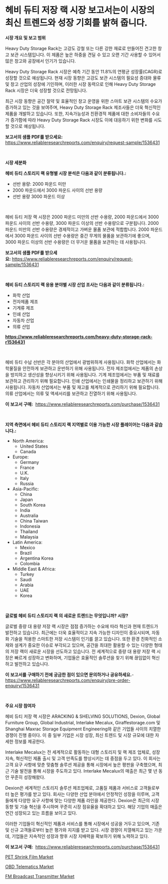 <p><h1>헤비 듀티 저장 랙 시장 보고서는이 시장의 최신 트렌드와 성장 기회를 밝혀 줍니다.</h1></p><p><strong>시장 개요 및 보고 범위</strong></p>
<p><p>Heavy Duty Storage Rack는 고강도 강철 또는 다른 강한 재료로 만들어진 견고한 창고 보관 시스템입니다. 이 제품은 높은 하중을 견딜 수 있고 오랜 기간 사용할 수 있어서 많은 창고와 공장에서 인기가 있습니다.</p><p>Heavy Duty Storage Rack 시장은 예측 기간 동안 11.8%의 연평균 성장률(CAGR)로 성장할 것으로 예상됩니다. 현재 시장 동향은 고강도 보관 시스템의 필요성 증대와 물류 및 창고 산업의 성장에 기인하며, 이러한 시장 동력으로 인해 Heavy Duty Storage Rack 시장은 더욱 성장할 것으로 전망됩니다.</p><p>최근 시장 동향은 공간 절약 및 효율적인 창고 운영을 위한 스마트 보관 시스템의 수요가 증가하고 있는 것을 보여주며, Heavy Duty Storage Rack 제조사들은 더욱 혁신적인 제품을 개발하고 있습니다. 또한, 지속가능성과 친환경적 제품에 대한 소비자들의 수요가 증가함에 따라 Heavy Duty Storage Rack 시장도 이에 대응하기 위한 변화를 시도할 것으로 예상됩니다.</p></p>
<p><strong>보고서의 샘플 PDF를 받으세요:</strong> <a href="https://www.reliableresearchreports.com/enquiry/request-sample/1536431">https://www.reliableresearchreports.com/enquiry/request-sample/1536431</a></p>
<p>&nbsp;</p>
<p><strong>시장 세분화</strong></p>
<p><strong>헤비 듀티 스토리지 랙 유형별 시장 분석은 다음과 같이 분류됩니다.:</strong></p>
<p><ul><li>선반 용량: 2000 파운드 미만</li><li>2000 파운드에서 3000 파운드 사이의 선반 용량</li><li>선반 용량 3000 파운드 이상</li></ul></p>
<p>&nbsp;</p>
<p><p>헤비 듀티 저장 랙 시장은 2000 파운드 미만의 선반 수용량, 2000 파운드에서 3000 파운드 사이의 선반 수용량, 3000 파운드 이상의 선반 수용량으로 구분됩니다. 2000 파운드 미만의 선반 수용량은 경제적이고 가벼운 물품 보관에 적합합니다. 2000 파운드에서 3000 파운드 사이의 선반 수용량은 중간 무게의 물품을 보관하기에 좋으며, 3000 파운드 이상의 선반 수용량은 더 무거운 물품을 보관하는 데 사용됩니다.</p></p>
<p><strong>보고서의 샘플 PDF를 받으세요:</strong>&nbsp;<a href="https://www.reliableresearchreports.com/enquiry/request-sample/1536431">https://www.reliableresearchreports.com/enquiry/request-sample/1536431</a></p>
<p>&nbsp;</p>
<p><strong> 헤비 듀티 스토리지 랙 응용 분야별 시장 산업 조사는 다음과 같이 분류됩니다.:</strong></p>
<p><ul><li>화학 산업</li><li>전자제품 제조</li><li>기계류 제조</li><li>인쇄 산업</li><li>자동차 산업</li><li>의류 산업</li></ul></p>
<p><strong><a href="https://www.reliableresearchreports.com/heavy-duty-storage-rack-r1536431">https://www.reliableresearchreports.com/heavy-duty-storage-rack-r1536431</a></strong></p>
<p>&nbsp;</p>
<p><p>헤비 듀티 수납 선반은 각 분야의 산업에서 광범위하게 사용됩니다. 화학 산업에서는 화학물질을 안전하게 보관하고 운반하기 위해 사용됩니다. 전자 제조업에서는 제품의 손상을 방지하고 생산성을 향상시키기 위해 사용됩니다. 기계 제조업에서는 부품 및 재료를 보관하고 관리하기 위해 필요합니다. 인쇄 산업에서는 인쇄물을 정리하고 보관하기 위해 사용됩니다. 자동차 산업에서는 부품 및 재고를 체계적으로 관리하기 위해 필요합니다. 의류 산업에서는 의류 및 액세서리를 보관하고 진열하기 위해 사용됩니다.</p></p>
<p><strong>이 보고서 구매:</strong>&nbsp; <a href="https://www.reliableresearchreports.com/purchase/1536431">https://www.reliableresearchreports.com/purchase/1536431</a></p>
<p>&nbsp;</p>
<p><strong>지역 측면에서 헤비 듀티 스토리지 랙 지역별로 이용 가능한 시장 플레이어는 다음과 같습니다.:</strong></p>
<p><ul>
    <li>
        North America:
        <ul>
            <li>United States</li>
            <li>Canada</li>
        </ul>
    </li>
    <li>
        Europe:
        <ul>
            <li>Germany</li>
            <li>France</li>
            <li>U.K.</li>
            <li>Italy</li>
            <li>Russia</li>
        </ul>
    </li>
    <li>
        Asia-Pacific:
        <ul>
            <li>China</li>
            <li>Japan</li>
            <li>South Korea</li>
            <li>India</li>
            <li>Australia</li>
            <li>China Taiwan</li>
            <li>Indonesia</li>
            <li>Thailand</li>
            <li>Malaysia</li>
        </ul>
    </li>
    <li>
        Latin America:
        <ul>
            <li>Mexico</li>
            <li>Brazil</li>
            <li>Argentina Korea</li>
            <li>Colombia</li>
        </ul>
    </li>
    <li>
        Middle East & Africa:
        <ul>
            <li>Turkey</li>
            <li>Saudi</li>
            <li>Arabia</li>
            <li>UAE</li>
            <li>Korea</li>
        </ul>
    </li>
    </ul></p>
<p>&nbsp;</p>
<p><strong>글로벌 헤비 듀티 스토리지 랙 의 새로운 트렌드는 무엇입니까? 시장?</strong></p>
<p><p>글로벌 중량 대 용량 저장 랙 시장은 점점 증가하는 수요에 따라 혁신과 현재 트렌드가 발전하고 있습니다. 최근에는 더욱 효율적이고 지속 가능한 디자인이 중요시되며, 자동화 기술을 적용한 스마트한 저장 시스템이 인기를 끌고 있습니다. 또한 환경 친화적인 소재와 설계가 중요한 이슈로 부각되고 있으며, 공간을 최대한 활용할 수 있는 다양한 형태의 저장 랙이 새로운 시장을 선도하고 있습니다. 전 세계적으로 중량 대 용량 저장 랙 시장은 빠르게 성장하고 변화하며, 기업들은 효율적인 솔루션을 찾기 위해 끊임없이 혁신하고 발전하고 있습니다.</p></p>
<p><strong>이 보고서를 구매하기 전에 궁금한 점이 있으면 문의하거나 공유하세요.</strong>- <a href="https://www.reliableresearchreports.com/enquiry/pre-order-enquiry/1536431">https://www.reliableresearchreports.com/enquiry/pre-order-enquiry/1536431</a></p>
<p>&nbsp;</p>
<p><strong>주요 시장 참여자</strong></p>
<p><p>헤비 듀티 저장 랙 시장은 ARACKING & SHELVING SOLUTIONS, Dexion, Global Furniture Group, Global Industrial, Interlake Mecalux, Giraffestorage.com 및 Shanghai Maxrac Storage Equipment Engineering와 같은 기업들 사이의 치열한 경쟁이 진행 중이다. 이 중 일부 기업은 시장 성장, 최신 트렌드 및 시장 규모에 대한 자세한 정보를 제공한다.</p><p>Interlake Mecalux는 전 세계적으로 활동하는 대형 스토리지 및 랙 제조 업체로, 성장 지속, 혁신적인 제품 출시 및 고객 만족도를 향상시키는 데 중점을 두고 있다. 이 회사는 고객 요구 사항에 맞춘 맞춤형 솔루션 제공을 통해 시장에서 높은 평판을 구축했으며, 최근 기술 발전을 통해 시장을 주도하고 있다. Interlake Mecalux의 매출은 최근 몇 년 동안 꾸준히 성장해왔다.</p><p>Dexion은 세계적인 스토리지 솔루션 제조업체로, 고품질 제품과 서비스로 고객들로부터 높은 평가를 받고 있다. 회사는 다양한 산업 분야에서 안정적인 성장을 이루며, 고객들에게 다양한 요구 사항에 맞는 다양한 제품 라인을 제공한다. Dexion은 최근의 시장 동향 및 기술 혁신을 주시하며 꾸준히 시장 점유율을 확대하고 있다. 해당 기업의 매출은 연간 성장되고 있는 흐름을 보이고 있다.</p><p>이러한 기업들이 혁신적인 제품과 서비스를 통해 시장에서 성공을 거두고 있으며, 기존 및 신규 고객들로부터 높은 평가와 지지를 받고 있다. 시장 경쟁이 치열해지고 있는 가운데, 기업들은 지속적인 성장과 향후 시장 지배력을 확보하기 위해 노력하고 있다.</p></p>
<p><strong>이 보고서 구매:</strong>&nbsp;&nbsp;<a href="https://www.reliableresearchreports.com/purchase/1536431">https://www.reliableresearchreports.com/purchase/1536431</a></p>
<p><p><a href="https://frill-swim-3cd.notion.site/PET-Shrink-Film-Market-Size-Reflecting-a-Forecast-Till-2031-Market-By-Type-By-Application-and-By-G-2c1d0e67394840d89731c90f3df2fb5d">PET Shrink Film Market</a></p><p><a href="https://github.com/singletonthaxterkelliehr2df/Market-Research-Report-List-1/blob/main/obd-telematics-market.md">OBD Telematics Market</a></p><p><a href="https://github.com/kufem1/Market-Research-Report-List-2/blob/main/fm-broadcast-transmitter-market.md">FM Broadcast Transmitter Market</a></p></p>